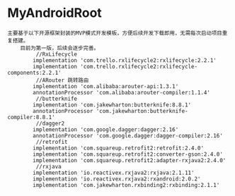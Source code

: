 # MyAndroidRoot
    主要基于以下开源框架封装的MVP模式开发模板，方便后续开发下载即用，无需每次启动项目重复搭建。
        目前为第一版，后续会逐步完善。
             //RxLifecycle
            implementation 'com.trello.rxlifecycle2:rxlifecycle:2.2.1'
            implementation 'com.trello.rxlifecycle2:rxlifecycle-components:2.2.1'
             //ARouter 跳转路由
            implementation 'com.alibaba:arouter-api:1.3.1'
            annotationProcessor 'com.alibaba:arouter-compiler:1.1.4'
             //butterknife
            implementation 'com.jakewharton:butterknife:8.8.1'
            annotationProcessor 'com.jakewharton:butterknife-compiler:8.8.1'
             //dagger2
            implementation 'com.google.dagger:dagger:2.16'
            annotationProcessor 'com.google.dagger:dagger-compiler:2.16'
             //retrofit
            implementation 'com.squareup.retrofit2:retrofit:2.4.0'
            implementation 'com.squareup.retrofit2:converter-gson:2.4.0'
            implementation 'com.squareup.retrofit2:adapter-rxjava2:2.4.0'
             //rxjava
            implementation 'io.reactivex.rxjava2:rxjava:2.1.11'
            implementation 'io.reactivex.rxjava2:rxandroid:2.0.2'
            implementation 'com.jakewharton.rxbinding2:rxbinding:2.1.1'
    
